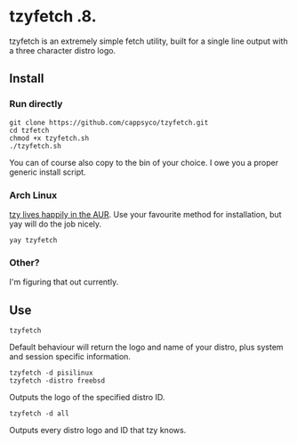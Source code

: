 # tzyfetch .8.
tzyfetch is an extremely simple fetch utility, built for a single line output with a three character distro logo.

## Install

### Run directly
    git clone https://github.com/cappsyco/tzyfetch.git
    cd tzfetch
    chmod +x tzyfetch.sh
    ./tzyfetch.sh

You can of course also copy to the bin of your choice. I owe you a proper generic install script.
    
### Arch Linux 
[tzy lives happily in the AUR](https://aur.archlinux.org/packages/tzyfetch). Use your favourite method for installation, but yay will do the job nicely.

	yay tzyfetch
	
### Other?
I'm figuring that out currently.

## Use
    tzyfetch
Default behaviour will return the logo and name of your distro, plus system and session specific information.

    tzyfetch -d pisilinux
    tzyfetch -distro freebsd
Outputs the logo of the specified distro ID.

    tzyfetch -d all
Outputs every distro logo and ID that tzy knows.
